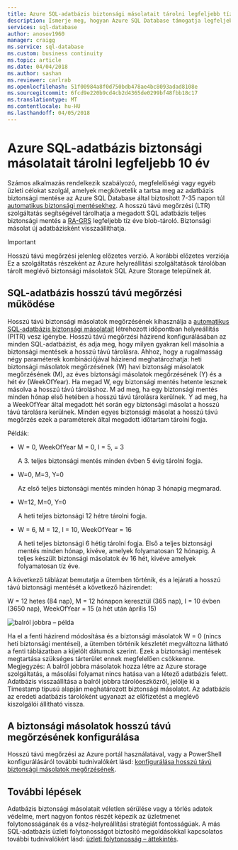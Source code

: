 ```yaml
---
title: Azure SQL-adatbázis biztonsági másolatait tárolni legfeljebb tíz éve |} Microsoft Docs
description: Ismerje meg, hogyan Azure SQL Database támogatja legfeljebb tíz éve tárolni teljes adatbázis biztonsági másolatait.
services: sql-database
author: anosov1960
manager: craigg
ms.service: sql-database
ms.custom: business continuity
ms.topic: article
ms.date: 04/04/2018
ms.author: sashan
ms.reviewer: carlrab
ms.openlocfilehash: 51f00984a8f0d750bdb478ae4bc8093adad8108e
ms.sourcegitcommit: 6fcd9e220b9cd4cb2d4365de0299bf48fbb18c17
ms.translationtype: MT
ms.contentlocale: hu-HU
ms.lasthandoff: 04/05/2018
---
```

# <a name="store-azure-sql-database-backups-for-up-to-10-years"></a>Azure SQL-adatbázis biztonsági másolatait tárolni legfeljebb 10 év

Számos alkalmazás rendelkezik szabályozó, megfelelőségi vagy egyéb üzleti célokat szolgál, amelyek megkövetelik a tartsa meg az adatbázis biztonsági mentése az Azure SQL Database által biztosított 7-35 napon túl [automatikus biztonsági mentésekhez](sql-database-automated-backups.md). A hosszú távú megőrzési (LTR) szolgáltatás segítségével tárolhatja a megadott SQL adatbázis teljes biztonsági mentés a [RA-GRS](../storage/common/storage-redundancy-grs.md#read-access-geo-redundant-storage) legfeljebb tíz éve blob-tároló. Biztonsági másolat új adatbázisként visszaállíthatja.

> [!IMPORTANT]
> Hosszú távú megőrzési jelenleg előzetes verzió. A korábbi előzetes verziója Ez a szolgáltatás részeként az Azure helyreállítási szolgáltatások tárolóban tárolt meglévő biztonsági másolatok SQL Azure Storage települnek át.<!-- and available in the following regions: Australia East, Australia Southeast, Brazil South, Central US, East Asia, East US, East US 2, India Central, India South, Japan East, Japan West, North Central US, North Europe, South Central US, Southeast Asia, West Europe, and West US.-->
>

## <a name="how-sql-database-long-term-retention-works"></a>SQL-adatbázis hosszú távú megőrzési működése

Hosszú távú biztonsági másolatok megőrzésének kihasználja a [automatikus SQL-adatbázis biztonsági másolatait](sql-database-automated-backups.md) létrehozott időpontban helyreállítás (PITR) vesz igénybe. Hosszú távú megőrzési házirend konfigurálásában az minden SQL-adatbázist, és adja meg, hogy milyen gyakran kell másolnia a biztonsági mentések a hosszú távú tárolásra. Ahhoz, hogy a rugalmasság négy paraméterek kombinációjával házirend meghatározhatja: heti biztonsági másolatok megőrzésének (W) havi biztonsági másolatok megőrzésének (M), az éves biztonsági másolatok megőrzésének (Y) és a hét év (WeekOfYear). Ha megad W, egy biztonsági mentés hetente lesznek másolva a hosszú távú tároláshoz. M ad meg, ha egy biztonsági mentés minden hónap első hetében a hosszú távú tárolásra kerülnek. Y ad meg, ha a WeekOfYear által megadott hét során egy biztonsági másolat a hosszú távú tárolásra kerülnek. Minden egyes biztonsági másolat a hosszú távú megőrzés ezek a paraméterek által megadott időtartam tárolni fogja. 

Példák:

-  W = 0, WeekOfYear M = 0, I = 5, = 3

   A 3. teljes biztonsági mentés minden évben 5 évig tárolni fogja.

- W=0, M=3, Y=0

   Az első teljes biztonsági mentés minden hónap 3 hónapig megmarad.

- W=12, M=0, Y=0

   A heti teljes biztonsági 12 hétre tárolni fogja.

- W = 6, M = 12, I = 10, WeekOfYear = 16

   A heti teljes biztonsági 6 hétig tárolni fogja. Első a teljes biztonsági mentés minden hónap, kivéve, amelyek folyamatosan 12 hónapig. A teljes készült biztonsági másolatok év 16 hét, kivéve amelyek folyamatosan tíz éve. 

A következő táblázat bemutatja a ütemben történik, és a lejárati a hosszú távú biztonsági mentését a következő házirendet:

W = 12 hetes (84 nap), M = 12 hónapon keresztül (365 nap), I = 10 évben (3650 nap), WeekOfYear = 15 (a hét után április 15)

   ![balról jobbra – példa](./media/sql-database-long-term-retention/ltr-example.png)


 
Ha el a fenti házirend módosítása és a biztonsági másolatok W = 0 (nincs heti biztonsági mentései), a ütemben történik készletét megváltozna látható a fenti táblázatban a kijelölt dátumok szerint. Ezek a biztonsági mentések megtartása szükséges tárterület ennek megfelelően csökkenne. Megjegyzés: A balról jobbra másolatok hozza létre az Azure storage szolgáltatás, a másolási folyamat nincs hatása van a létező adatbázis felett.
Adatbázis visszaállítása a balról jobbra tárolóeszközről, jelölje ki a Timestamp típusú alapján meghatározott biztonsági másolatot.   Az adatbázis az eredeti adatbázis tárolóként ugyanazt az előfizetést a meglévő kiszolgálói állítható vissza. 

## <a name="configure-long-term-backup-retention"></a>A biztonsági másolatok hosszú távú megőrzésének konfigurálása

Hosszú távú megőrzési az Azure portál használatával, vagy a PowerShell konfigurálásáról további tudnivalókért lásd: [konfigurálása hosszú távú biztonsági másolatok megőrzésének](sql-database-long-term-backup-retention-configure.md).

## <a name="next-steps"></a>További lépések

Adatbázis biztonsági másolatait véletlen sérülése vagy a törlés adatok védelme, mert nagyon fontos részét képezik az üzletmenet folytonosságának és a vész-helyreállítási stratégiát fontosságúak. A más SQL-adatbázis üzleti folytonosságot biztosító megoldásokkal kapcsolatos további tudnivalókért lásd: [üzleti folytonosság – áttekintés](sql-database-business-continuity.md).
